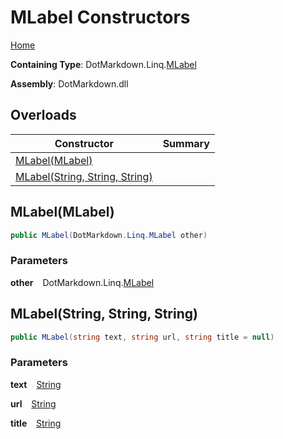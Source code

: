 # MLabel Constructors

[Home](../../../../README.md)

**Containing Type**: DotMarkdown\.Linq\.[MLabel](../README.md)

**Assembly**: DotMarkdown\.dll

## Overloads

| Constructor | Summary |
| ----------- | ------- |
| [MLabel(MLabel)](#DotMarkdown_Linq_MLabel__ctor_DotMarkdown_Linq_MLabel_) | |
| [MLabel(String, String, String)](#DotMarkdown_Linq_MLabel__ctor_System_String_System_String_System_String_) | |

## MLabel\(MLabel\) <a name="DotMarkdown_Linq_MLabel__ctor_DotMarkdown_Linq_MLabel_"></a>

```csharp
public MLabel(DotMarkdown.Linq.MLabel other)
```

### Parameters

**other** &ensp; DotMarkdown\.Linq\.[MLabel](../README.md)

## MLabel\(String, String, String\) <a name="DotMarkdown_Linq_MLabel__ctor_System_String_System_String_System_String_"></a>

```csharp
public MLabel(string text, string url, string title = null)
```

### Parameters

**text** &ensp; [String](https://docs.microsoft.com/en-us/dotnet/api/system.string)

**url** &ensp; [String](https://docs.microsoft.com/en-us/dotnet/api/system.string)

**title** &ensp; [String](https://docs.microsoft.com/en-us/dotnet/api/system.string)